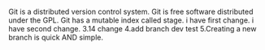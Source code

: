 Git is a distributed version control system.
Git is free software distributed under the GPL.
Git has a mutable index called stage.
i have first change.
i have second change.
3.14 change
4.add branch dev test
5.Creating a new branch is quick AND simple.
